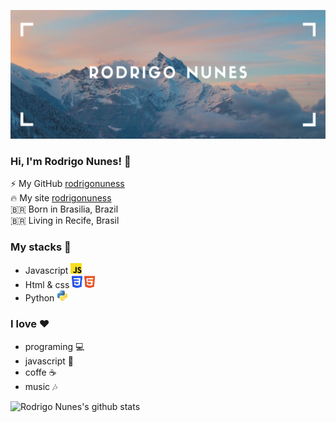 
![alt text](https://github.com/rodrigonuness/rodrigonuness/blob/master/image.png)

### Hi, I'm Rodrigo Nunes!  💜

⚡ My GitHub [rodrigonuness](https://github.com/rodrigonuness) <br>
🔥 My site [rodrigonuness](https://rodrigonuness.github.io/index.html) <br>
🇧🇷 Born in Brasilia, Brazil <br>
🇧🇷 Living in Recife, Brasil

### My stacks 🚀 

  - Javascript <img src="https://github.com/rodrigonuness/language_pictures/blob/master/Javascript.png" width="18vw">
  - Html & css <img src="https://github.com/rodrigonuness/language_pictures/blob/master/html&css.png" width="37vw">
  - Python <img src="https://github.com/rodrigonuness/language_pictures/blob/master/Python.png" width="18vw">

### I love ❤️
- programing 💻
- javascript 💛
- coffe ☕
- music 🎶

![Rodrigo Nunes's github stats](https://github-readme-stats.vercel.app/api?username=rodrigonuness&show_icons=true&theme=radical)

